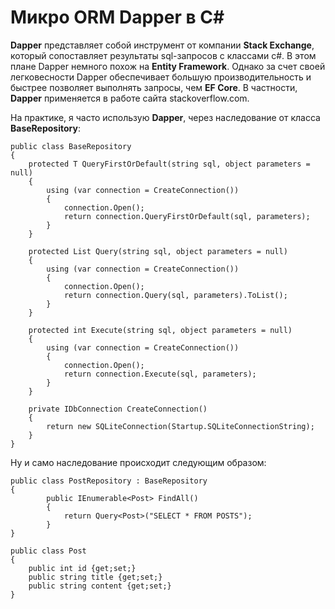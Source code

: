 # Микро ORM Dapper в C#

**Dapper** представляет собой инструмент от компании **Stack Exchange**, который сопоставляет результаты sql-запросов с классами c#. В этом плане Dapper немного похож на **Entity Framework**. Однако за счет своей легковесности Dapper обеспечивает большую производительность и быстрее позволяет выполнять запросы, чем **EF Core**. В частности, **Dapper** применяется в работе сайта stackoverflow.com.

На практике, я часто использую **Dapper**, через наследование от класса **BaseRepository**:


    public class BaseRepository
    {
        protected T QueryFirstOrDefault(string sql, object parameters = null)
        {
            using (var connection = CreateConnection())
            {
                connection.Open();
                return connection.QueryFirstOrDefault(sql, parameters);
            }
        }

        protected List Query(string sql, object parameters = null)
        {
            using (var connection = CreateConnection())
            {
                connection.Open();
                return connection.Query(sql, parameters).ToList();
            }
        }

        protected int Execute(string sql, object parameters = null)
        {
            using (var connection = CreateConnection())
            {
                connection.Open();
                return connection.Execute(sql, parameters);
            }
        }

        private IDbConnection CreateConnection()
        {
            return new SQLiteConnection(Startup.SQLiteConnectionString);
        } 
    }


Ну и само наследование происходит следующим образом:

    public class PostRepository : BaseRepository
    {
            public IEnumerable<Post> FindAll()
            {
                return Query<Post>("SELECT * FROM POSTS");
            }
    }
     
    public class Post
    {
        public int id {get;set;}
        public string title {get;set;}
        public string content {get;set;}
    }